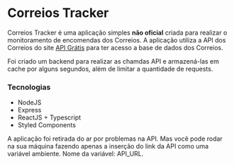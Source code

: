 # Correios Tracker

Correios Tracker é uma aplicação simples **não oficial** criada para realizar o monitoramento de encomendas dos Correios. A aplicação utiliza a API dos Correios do site [API Grátis](https://apigratis.com.br/documentacoes) para ter acesso a base de dados dos Correios.

Foi criado um backend para realizar as chamdas API e armazená-las em cache por alguns segundos, além de limitar a quantidade de requests.

### Tecnologias

- NodeJS
- Express
- ReactJS + Typescript
- Styled Components

A aplicação foi retirada do ar por problemas na API. Mas você pode rodar na sua máquina fazendo apenas a inserção do link da API como uma variável ambiente.
Nome da variável: API_URL.
